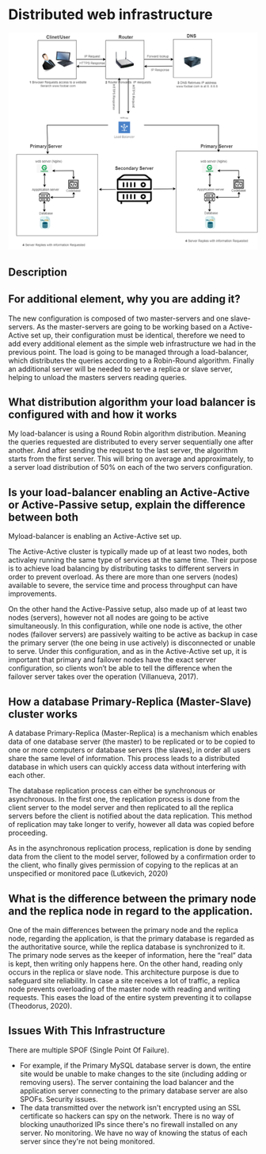 # Distributed web infrastructure

![Image of a Distributed web infrastructure](1-distributed_web_infrastructure.png)

## Description

## For additional element, why you are adding it?

The new configuration is composed of two master-servers and one slave-servers. As the master-servers are going to be working based on a Active-Active set up, their configuration must be identical, therefore we need to add every additional element as the simple web infrastructure we had in the previous point. The load is going to be managed through a load-balancer, which distributes the queries according to a Robin-Round algorithm. Finally an additional server will be needed to serve a replica or slave server, helping to unload the masters servers reading queries.

## What distribution algorithm your load balancer is configured with and how it works

My load-balancer is using a Round Robin algorithm distribution. Meaning the queries requested are distributed to every server sequentially one after another. And after sending the request to the last server, the algorithm starts from the first server. This will bring on average and approximately, to a server load distribution of 50% on each of the two servers configuration.

## Is your load-balancer enabling an Active-Active or Active-Passive setup, explain the difference between both

Myload-balancer is enabling an Active-Active set up.

The Active-Active cluster is typically made up of at least two nodes, both activaley running the same type of services at the same time. Their purpose is to achieve load balancing by distributing tasks to different servers in order to prevent overload. As there are more than one servers (nodes) available to severe, the service time and process throughput can have improvements.

On the other hand the Active-Passive setup, also made up of at least two nodes (servers), however not all nodes are going to be active simultaneously. In this configuration, while one node is active, the other nodes (failover servers) are passively waiting to be active as backup in case the primary server (the one being in use actively) is disconnected or unable to serve. Under this configuration, and as in the Active-Active set up, it is important that primary and failover nodes have the exact server configuration, so clients won’t be able to tell the difference when the failover server takes over the operation (Villanueva, 2017).

## How a database Primary-Replica (Master-Slave) cluster works

A database Primary-Replica (Master-Replica) is a mechanism which enables data of one database server (the master) to be replicated or to be copied to one or more computers or database servers (the slaves), in order all users share the same level of information. This process leads to a distributed database in which users can quickly access data without interfering with each other.

The database replication process can either be synchronous or asynchronous. In the first one, the replication process is done from the client server to the model server and then replicated to all the replica servers before the client is notified about the data replication. This method of replication may take longer to verify, however all data was copied before proceeding.

As in the asynchronous replication process, replication is done by sending data from the client to the model server, followed by a confirmation order to the client, who finally gives permission of copying to the replicas at an unspecified or monitored pace (Lutkevich, 2020)

## What is the difference between the primary node and the replica node in regard to the application.

One of the main differences between the primary node and the replica node, regarding the application, is that the primary database is regarded as the authoritative source, while the replica database is synchronized to it. The primary node serves as the keeper of information, here the “real” data is kept, then writing only happens here. On the other hand, reading only occurs in the replica or slave node. This architecture purpose is due to safeguard site reliability. In case a site receives a lot of traffic, a replica node prevents overloading of the master node with reading and writing requests. This eases the load of the entire system preventing it to collapse (Theodorus, 2020).

## Issues With This Infrastructure

There are multiple SPOF (Single Point Of Failure).

- For example, if the Primary MySQL database server is down, the entire site would be unable to make changes to the site (including adding or removing users). The server containing the load balancer and the application server connecting to the primary database server are also SPOFs.
  Security issues.
- The data transmitted over the network isn't encrypted using an SSL certificate so hackers can spy on the network. There is no way of blocking unauthorized IPs since there's no firewall installed on any server.
  No monitoring.
  We have no way of knowing the status of each server since they're not being monitored.
